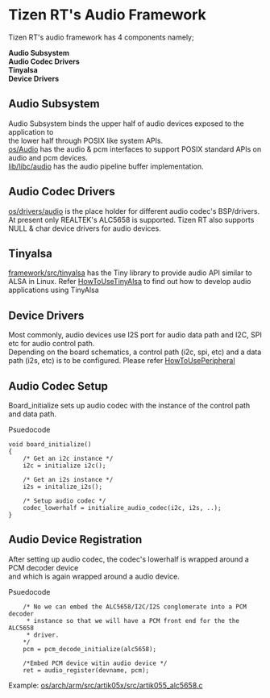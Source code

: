
# Tizen RT's Audio Framework

Tizen RT's audio framework has 4 components namely;

**Audio Subsystem**  
**Audio Codec Drivers**    
**Tinyalsa**    
**Device Drivers**  

## Audio Subsystem  
Audio Subsystem binds the upper half of audio devices exposed to the application to  
the lower half through POSIX like system APIs.  
[os/Audio](../os/audio) has the audio & pcm interfaces to support POSIX standard APIs on audio and pcm devices.  
[lib/libc/audio](../lib/libc/audio) has the audio pipeline buffer implementation.  


## Audio Codec Drivers
[os/drivers/audio](../os/drivers/audio) is the place holder for different audio codec's BSP/drivers. At present only REALTEK's ALC5658 is supported. Tizen RT also supports NULL & char device drivers for audio devices.  


##  Tinyalsa  
[framework/src/tinyalsa](../framework/src/tinyalsa) has the Tiny library to provide audio API similar to ALSA in Linux. Refer [HowToUseTinyAlsa](HowToUseTinyalsa.md) to find out how to develop audio applications using TinyAlsa

## Device Drivers  
Most commonly, audio devices use I2S port for audio data path and 
I2C, SPI etc for audio control path.  
Depending on the board schematics, a control path (i2c, spi, etc) and a data path (i2s, etc) is to be configured. Please refer [HowToUsePeripheral](HowToUsePeripheral.md)

## Audio Codec Setup

Board_initialize sets up audio codec with the instance of the control path and data path.

Psuedocode
```
void board_initialize()  
{  
	/* Get an i2c instance */
	i2c = initialize i2c();

	/* Get an i2s instance */
	i2s = initalize_i2s(); 

	/* Setup audio codec */
	codec_lowerhalf = initialize_audio_codec(i2c, i2s, ..);
}
```

## Audio Device Registration

After setting up audio codec, the codec's lowerhalf is wrapped around a PCM decoder device  
and which is again wrapped around a audio device.  

Psuedocode

```
	/* No we can embed the ALC5658/I2C/I2S conglomerate into a PCM decoder
	 * instance so that we will have a PCM front end for the the ALC5658
	 * driver.
	*/
	pcm = pcm_decode_initialize(alc5658);

	/*Embed PCM device witin audio device */
	ret = audio_register(devname, pcm);
```

Example: [os/arch/arm/src/artik05x/src/artik055_alc5658.c](../os/arch/arm/src/artik05x/src/artik055_alc5658.c)

